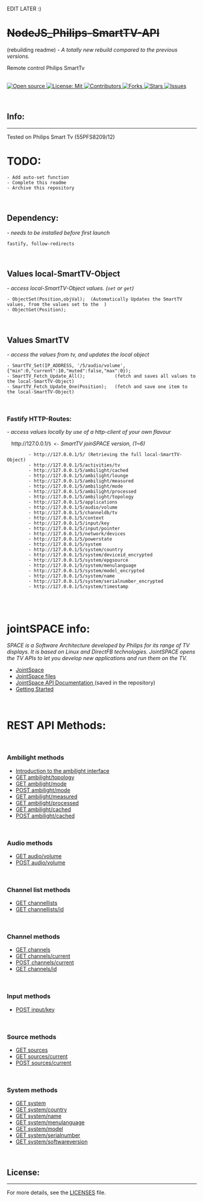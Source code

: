 EDIT LATER :)
# ~~NodeJS_Philips-SmartTV-API~~

(rebuilding readme) - *A totally new rebuild compared to the previous versions.*


Remote control Philips SmartTv

&nbsp;<br>
[
    ![Open source](
        https://img.shields.io/badge/Open%20Source-Yes-green?style=plastic
    )
    ](
        https://github.com/dannyvanlierop/NodeJS_Philips-SmartTV-API
    )
[
    ![License: Mit](
        https://img.shields.io/badge/license-MIT-green.svg?style=plastic)
    ](
        https://en.wikipedia.org/wiki/MIT_License
    )
[
    ![Contributors](
        https://img.shields.io/github/contributors/dannyvanlierop/NodeJS_Philips-SmartTV-API?style=plastic)
    ](
        https://github.com/dannyvanlierop/NodeJS_Philips-SmartTV-API/graphs/contributors
    )
[
    ![Forks](
        https://img.shields.io/github/forks/dannyvanlierop/NodeJS_Philips-SmartTV-API?style=plastic)
    ](
        https://github.com/dannyvanlierop/NodeJS_Philips-SmartTV-API/network/members
	)
[
    ![Stars](
        https://img.shields.io/github/stars/dannyvanlierop/NodeJS_Philips-SmartTV-API?style=plastic)
  ](
        https://github.com/dannyvanlierop/NodeJS_Philips-SmartTV-API/stargazers
	)
[
    ![Issues](
        https://img.shields.io/github/issues/dannyvanlierop/NodeJS_Philips-SmartTV-API?style=plastic)
  ](
        https://github.com/dannyvanlierop/NodeJS_Philips-SmartTV-API/issues
	)

&nbsp;<br>
## Info:
<hr>

   Tested on Philips Smart Tv (55PFS8209/12)
# TODO: 

    - Add auto-set function
    - Complete this readme
    - Archive this repository

<br>

## Dependency:

*- needs to be installed before first launch*

    fastify, follow-redirects

<br>

## Values local-SmartTV-Object

*- access local-SmartTV-Object values. (``set`` or ``get``)*
    
    - ObjectSet(Position,objVal);  (Automatically Updates the SmartTV values, from the values set to the  )
    - ObjectGet(Position);

<br>

## Values SmartTV

*- access the values from tv, and updates the local object*

    - SmartTV_Set(IP_ADDRESS, '/5/audio/volume', {"min":0,"current":10,"muted":false,"max":0});
    - SmartTV_Fetch_Update_All();           (fetch and saves all values to the local-SmartTV-Object)
    - SmartTV_Fetch_Update_One(Position);   (fetch and save one item to the local-SmartTV-Object)

<br>

### Fastify HTTP-Routes:

*- access values locally by use of a http-client of your own flavour*

&nbsp;&nbsp;&nbsp;ht<span>tp://</span>127.0.0.1/``5 <-`` *SmartTV joinSPACE version, (1~6)*


            - http://127.0.0.1/5/ (Retrieving the full local-SmartTV-Object)
            - http://127.0.0.1/5/activities/tv
            - http://127.0.0.1/5/ambilight/cached
            - http://127.0.0.1/5/ambilight/lounge
            - http://127.0.0.1/5/ambilight/measured
            - http://127.0.0.1/5/ambilight/mode
            - http://127.0.0.1/5/ambilight/processed
            - http://127.0.0.1/5/ambilight/topology
            - http://127.0.0.1/5/applications
            - http://127.0.0.1/5/audio/volume
            - http://127.0.0.1/5/channeldb/tv
            - http://127.0.0.1/5/context
            - http://127.0.0.1/5/input/key
            - http://127.0.0.1/5/input/pointer
            - http://127.0.0.1/5/network/devices
            - http://127.0.0.1/5/powerstate
            - http://127.0.0.1/5/system
            - http://127.0.0.1/5/system/country
            - http://127.0.0.1/5/system/deviceid_encrypted
            - http://127.0.0.1/5/system/epgsource
            - http://127.0.0.1/5/system/menulanguage
            - http://127.0.0.1/5/system/model_encrypted
            - http://127.0.0.1/5/system/name
            - http://127.0.0.1/5/system/serialnumber_encrypted
            - http://127.0.0.1/5/system/timestamp
<br>
<br>

# jointSPACE info:

*SPACE is a Software Architecture developed by Philips for its range of TV displays.
It is based on Linux and DirectFB technologies.
JointSPACE opens the TV APIs to let you develop new applications and run them on the TV.*
<br>

* [JointSpace                              ](https://jointspace.sourceforge.net/)
* [JointSpace files                        ](https://sourceforge.net/projects/jointspace/files/)
* [JointSpace API Documentation            ](https://jointspace.sourceforge.net/projectdata/documentation/jasonApi/1/doc/API.html) (saved in the repository)
* [Getting Started                         ](https://jointspace.sourceforge.net/projectdata/documentation/jasonApi/1/doc/API-gettingstarted.html)

<br>

# REST API Methods:
<br>

### Ambilight methods

* [Introduction to the ambilight interface ](https://jointspace.sourceforge.net/projectdata/documentation/jasonApi/1/doc/API-ambilight.html)
* [GET ambilight/topology                  ](https://jointspace.sourceforge.net/projectdata/documentation/jasonApi/1/doc/API-Method-ambilight-topology-GET.html)
* [GET ambilight/mode                      ](https://jointspace.sourceforge.net/projectdata/documentation/jasonApi/1/doc/API-Method-ambilight-mode-GET.html)
* [POST ambilight/mode                     ](https://jointspace.sourceforge.net/projectdata/documentation/jasonApi/1/doc/API-Method-ambilight-mode-POST.html)
* [GET ambilight/measured                  ](https://jointspace.sourceforge.net/projectdata/documentation/jasonApi/1/doc/API-Method-ambilight-measured-GET.html)
* [GET ambilight/processed                 ](https://jointspace.sourceforge.net/projectdata/documentation/jasonApi/1/doc/API-Method-ambilight-processed-GET.html)
* [GET ambilight/cached                    ](https://jointspace.sourceforge.net/projectdata/documentation/jasonApi/1/doc/API-Method-ambilight-cached-GET.html)
* [POST ambilight/cached                   ](https://jointspace.sourceforge.net/projectdata/documentation/jasonApi/1/doc/API-Method-ambilight-cached-POST.html)

<br>

### Audio methods

* [GET audio/volume                        ](https://jointspace.sourceforge.net/projectdata/documentation/jasonApi/1/doc/API-Method-audio-volume-GET.html)
* [POST audio/volume                       ](https://jointspace.sourceforge.net/projectdata/documentation/jasonApi/1/doc/API-Method-audio-volume-POST.html)

<br>

### Channel list methods

* [GET channellists                        ](https://jointspace.sourceforge.net/projectdata/documentation/jasonApi/1/doc/API-Method-channellists-GET.html)
* [GET channellists/id                     ](https://jointspace.sourceforge.net/projectdata/documentation/jasonApi/1/doc/API-Method-channellists-id-GET.html)

<br>

### Channel methods

* [GET channels                            ](https://jointspace.sourceforge.net/projectdata/documentation/jasonApi/1/doc/API-Method-channels-GET.html)
* [GET channels/current                    ](https://jointspace.sourceforge.net/projectdata/documentation/jasonApi/1/doc/API-Method-channels-current-GET.html)
* [POST channels/current                   ](https://jointspace.sourceforge.net/projectdata/documentation/jasonApi/1/doc/API-Method-channels-current-POST.html)
* [GET channels/id                         ](https://jointspace.sourceforge.net/projectdata/documentation/jasonApi/1/doc/API-Method-channels-id-GET.html)

<br>

### Input methods

* [POST input/key                          ](https://jointspace.sourceforge.net/projectdata/documentation/jasonApi/1/doc/API-Method-input-key-POST.html)

<br>

### Source methods

* [GET sources                             ](https://jointspace.sourceforge.net/projectdata/documentation/jasonApi/1/doc/API-Method-sources-GET.html)
* [GET sources/current                     ](https://jointspace.sourceforge.net/projectdata/documentation/jasonApi/1/doc/API-Method-sources-current-GET.html)
* [POST sources/current                    ](https://jointspace.sourceforge.net/projectdata/documentation/jasonApi/1/doc/API-Method-sources-current-POST.html)

<br>

### System methods

* [GET system                              ](https://jointspace.sourceforge.net/projectdata/documentation/jasonApi/1/doc/API-Method-system-GET.html)
* [GET system/country                      ](https://jointspace.sourceforge.net/projectdata/documentation/jasonApi/1/doc/API-Method-system-country-GET.html)
* [GET system/name                         ](https://jointspace.sourceforge.net/projectdata/documentation/jasonApi/1/doc/API-Method-system-name-GET.html)
* [GET system/menulanguage                 ](https://jointspace.sourceforge.net/projectdata/documentation/jasonApi/1/doc/API-Method-system-menulanguage-GET.html)
* [GET system/model                        ](https://jointspace.sourceforge.net/projectdata/documentation/jasonApi/1/doc/API-Method-system-model-GET.html)
* [GET system/serialnumber                 ](https://jointspace.sourceforge.net/projectdata/documentation/jasonApi/1/doc/API-Method-system-serialnumber-GET.html)
* [GET system/softwareversion              ](https://jointspace.sourceforge.net/projectdata/documentation/jasonApi/1/doc/API-Method-system-softwareversion-GET.html)

<br>

## License:
<hr>

For more details,
see the [LICENSES](https://github.com/dannyvanlierop/NodeJS_Philips-SmartTV-API/blob/master/LICENSE.md) file.

<br>&nbsp;
